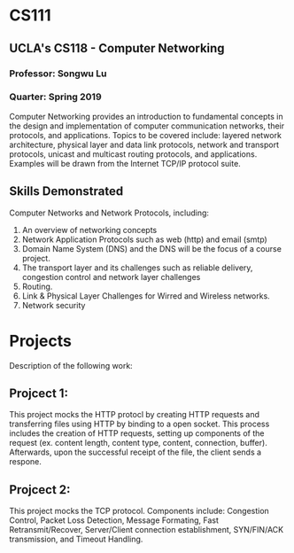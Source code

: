 # CS111

## UCLA's CS118 - Computer Networking
### Professor: Songwu Lu
### Quarter: Spring 2019

Computer Networking provides an introduction to fundamental concepts in the design and implementation of computer communication networks, their protocols, and applications. Topics to be covered include: layered network architecture, physical layer and data link protocols, network and transport protocols, unicast and multicast routing protocols, and applications. Examples will be drawn from the Internet TCP/IP protocol suite. 

## Skills Demonstrated 
Computer Networks and Network Protocols, including: 
1. An overview of networking concepts 
2. Network Application Protocols such as web (http) and email (smtp)
3. Domain Name System (DNS) and the DNS will be the focus of a course project. 
4. The transport layer and its challenges such as reliable delivery, congestion control and network layer challenges 
5. Routing. 
6. Link & Physical Layer Challenges for Wirred and Wireless networks. 
7. Network security

# Projects 
Description of the following work: 

## Projcect 1: 

This project mocks the HTTP protocl by creating HTTP requests and transferring files using HTTP by binding to a open socket. This process includes the creation of HTTP requests, setting up components of the request (ex. content length, content type, content, connection, buffer). Afterwards, upon the successful receipt of the file, the client sends a respone. 

## Projcect 2: 

This project mocks the TCP protocol. Components include: Congestion Control, Packet Loss Detection, Message Formating, Fast Retransmit/Recover, Server/Client connection establishment, SYN/FIN/ACK transmission, and Timeout Handling. 
